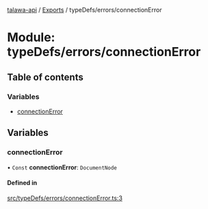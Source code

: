 [talawa-api](../README.md) / [Exports](../modules.md) / typeDefs/errors/connectionError

# Module: typeDefs/errors/connectionError

## Table of contents

### Variables

- [connectionError](typeDefs_errors_connectionError.md#connectionerror)

## Variables

### connectionError

• `Const` **connectionError**: `DocumentNode`

#### Defined in

[src/typeDefs/errors/connectionError.ts:3](https://github.com/PalisadoesFoundation/talawa-api/blob/3677888/api/typeDefs/errors/connectionError.ts#L3)
